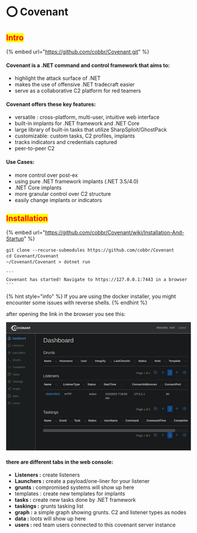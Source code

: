 # ⭕ Covenant

## <mark style="color:red;">Intro</mark>

{% embed url="https://github.com/cobbr/Covenant.git" %}

#### Covenant is a .NET command and control framework that aims to:

* highlight the attack surface of .NET
* makes the use of offensive .NET tradecraft easier
* serve as a collaborative C2 platform for red teamers

#### Covenant offers these key features:

* versatile : cross-platform, multi-user, intuitive web interface
* built-in implants for .NET framework and .NET Core
* large library of built-in tasks that utilize SharpSploit/GhostPack
* customizable: custom tasks, C2 profiles, implants
* &#x20;tracks indicators and credentials captured
* peer-to-peer C2

#### Use Cases:

* more control over post-ex
* using pure .NET framework implants (.NET 3.5/4.0)
* .NET Core implants
* more granular control over C2 structure
* easily change implants or indicators

## <mark style="color:red;">Installation</mark>

{% embed url="https://github.com/cobbr/Covenant/wiki/Installation-And-Startup" %}

````
git clone --recurse-submodules https://github.com/cobbr/Covenant
cd Covenant/Covenant
~/Covenant/Covenant > dotnet run

```
Covenant has started! Navigate to https://127.0.0.1:7443 in a browser
```
````

{% hint style="info" %}
If you are using the docker installer, you might encounter some issues with reverse shells.
{% endhint %}

after opening the link in the browser you see this:

![](<../../.gitbook/assets/image (200).png>)

#### there are different tabs in the web console:

* **Listeners :** create listeners
* **Launchers :** create a payload/one-liner for your listener
* **grunts :** compromised systems will show up here
* &#x20;templates : create new templates for implants
* **tasks :** create new tasks done by .NET framework
* **taskings :** grunts tasking list
* **graph :** a simple graph showing grunts. C2 and listener types as nodes
* **data :** loots will show up here
* **users :** red team users connected to this covenant server instance

